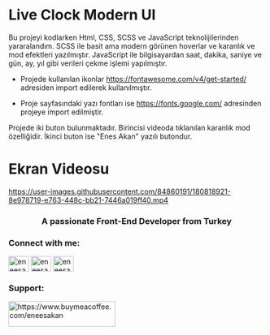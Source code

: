 # Live Clock Modern UI

Bu projeyi kodlarken Html, CSS, SCSS ve JavaScript teknolijilerinden yararalandım. SCSS ile basit ama modern görünen hoverlar ve karanlık ve mod efektleri yazılmıştır.  JavaScript ile bilgisayardan saat, dakika, saniye ve gün, ay, yıl gibi verileri çekme işlemi yapılmıştır.

- Projede kullanılan ikonlar https://fontawesome.com/v4/get-started/ adresiden import edilerek kullanılmıştır. 

- Proje sayfasındaki yazı fontları ise https://fonts.google.com/ adresinden projeye import edilmiştir.

Projede iki buton bulunmaktadır. Birincisi videoda tıklanılan karanlık mod özelliğidir. İkinci buton ise "Enes Akan" yazılı butondur.

# Ekran Videosu

https://user-images.githubusercontent.com/84860191/180818921-8e978719-e763-448c-bb21-7446a019ff40.mp4

<h3 align="center">A passionate Front-End Developer from Turkey</h3>

<h3 align="left">Connect with me:</h3>
<p align="left">
<a href="https://twitter.com/eneesakan" target="blank"><img align="center" src="https://raw.githubusercontent.com/rahuldkjain/github-profile-readme-generator/master/src/images/icons/Social/twitter.svg" alt="eneesakan" height="30" width="40" /></a>
<a href="https://linkedin.com/in/eneesakan" target="blank"><img align="center" src="https://raw.githubusercontent.com/rahuldkjain/github-profile-readme-generator/master/src/images/icons/Social/linked-in-alt.svg" alt="eneesakan" height="30" width="40" /></a>
<a href="https://instagram.com/eneesakan" target="blank"><img align="center" src="https://raw.githubusercontent.com/rahuldkjain/github-profile-readme-generator/master/src/images/icons/Social/instagram.svg" alt="eneesakan" height="30" width="40" /></a>
</p>

<h3 align="left">Support:</h3>
<p><a href="https://www.buymeacoffee.com/eneesakan"> <img align="left" src="https://cdn.buymeacoffee.com/buttons/v2/default-yellow.png" height="50" width="210" alt="https://www.buymeacoffee.com/eneesakan" /></a></p><br><br>
